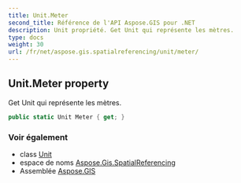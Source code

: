 ```yaml
---
title: Unit.Meter
second_title: Référence de l'API Aspose.GIS pour .NET
description: Unit propriété. Get Unit qui représente les mètres.
type: docs
weight: 30
url: /fr/net/aspose.gis.spatialreferencing/unit/meter/
---
```

## Unit.Meter property

Get Unit qui représente les mètres.

```csharp
public static Unit Meter { get; }
```

### Voir également

* class [Unit](../)
* espace de noms [Aspose.Gis.SpatialReferencing](../../unit/)
* Assemblée [Aspose.GIS](../../../)


